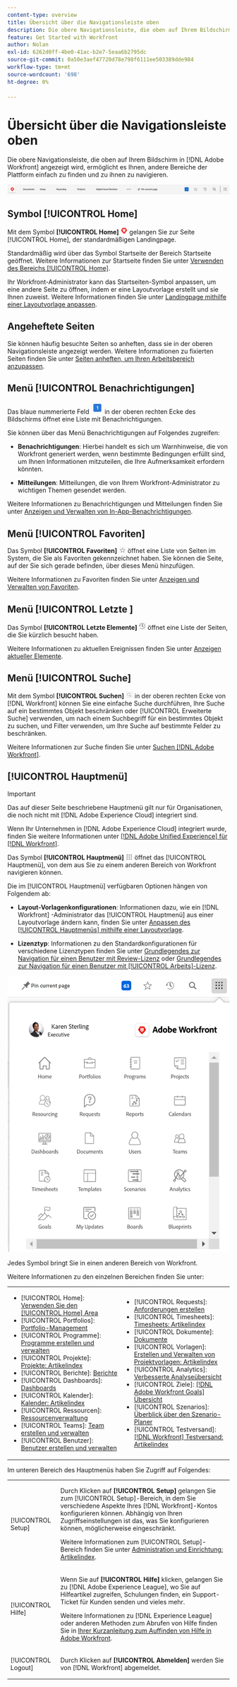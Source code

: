 ```yaml
---
content-type: overview
title: Übersicht über die Navigationsleiste oben
description: Die obere Navigationsleiste, die oben auf Ihrem Bildschirm in [!DNL Adobe Workfront]  angezeigt wird, ermöglicht es Ihnen, andere Bereiche der Plattform einfach zu finden und zu ihnen zu navigieren.
feature: Get Started with Workfront
author: Nolan
exl-id: 6262d0ff-4be0-41ac-b2e7-5eaa6b2795dc
source-git-commit: 0a50e3aef47720d78e798f6111ee503389dde984
workflow-type: tm+mt
source-wordcount: '698'
ht-degree: 0%

---
```


# Übersicht über die Navigationsleiste oben

<!--Audited: 01/2024-->

Die obere Navigationsleiste, die oben auf Ihrem Bildschirm in [!DNL Adobe Workfront] angezeigt wird, ermöglicht es Ihnen, andere Bereiche der Plattform einfach zu finden und zu ihnen zu navigieren.

![Obere Navigationsleiste](assets/global-navigation-bar.png)

## Symbol [!UICONTROL Home]

Mit dem Symbol **[!UICONTROL Home]** ![](assets/home-icon.png) gelangen Sie zur Seite [!UICONTROL Home], der standardmäßigen Landingpage.

Standardmäßig wird über das Symbol Startseite der Bereich Startseite geöffnet. Weitere Informationen zur Startseite finden Sie unter [Verwenden des Bereichs [!UICONTROL Home]](../../workfront-basics/using-home/using-the-home-area/use-the-home-area.md).

Ihr Workfront-Administrator kann das Startseiten-Symbol anpassen, um eine andere Seite zu öffnen, indem er eine Layoutvorlage erstellt und sie Ihnen zuweist. Weitere Informationen finden Sie unter [Landingpage mithilfe einer Layoutvorlage anpassen](/help/quicksilver/administration-and-setup/customize-workfront/use-layout-templates/customize-landing-page.md).

## Angeheftete Seiten

Sie können häufig besuchte Seiten so anheften, dass sie in der oberen Navigationsleiste angezeigt werden. Weitere Informationen zu fixierten Seiten finden Sie unter [Seiten anheften, um Ihren Arbeitsbereich anzupassen](../../workfront-basics/the-new-workfront-experience/pin-pages.md).

<!--
## [!UICONTROL Help] menu

The **[!UICONTROL Help]** menu allows you to search for help with a specific task, find more information on using [!DNL Workfront], view content related to the page you are currently on, or submit feedback about your experience.

To learn more about the Help menu, see [Access [!DNL Adobe Workfront] help](../../workfront-basics/navigate-workfront/workfront-navigation/access-workfront-help.md).
-->

## Menü [!UICONTROL Benachrichtigungen]

Das blaue nummerierte Feld ![](assets/notifications-icon.png) in der oberen rechten Ecke des Bildschirms öffnet eine Liste mit Benachrichtigungen.

Sie können über das Menü Benachrichtigungen auf Folgendes zugreifen:

* **Benachrichtigungen**: Hierbei handelt es sich um Warnhinweise, die von Workfront generiert werden, wenn bestimmte Bedingungen erfüllt sind, um Ihnen Informationen mitzuteilen, die Ihre Aufmerksamkeit erfordern könnten.

* **Mitteilungen**: Mitteilungen, die von Ihrem Workfront-Administrator zu wichtigen Themen gesendet werden.

Weitere Informationen zu Benachrichtigungen und Mitteilungen finden Sie unter [Anzeigen und Verwalten von In-App-Benachrichtigungen](../../workfront-basics/using-notifications/view-and-manage-in-app-notifications.md).

## Menü [!UICONTROL Favoriten]

Das Symbol **[!UICONTROL Favoriten]** ![Favoriten](assets/favorites-icon-62x55.png) öffnet eine Liste von Seiten im System, die Sie als Favoriten gekennzeichnet haben. Sie können die Seite, auf der Sie sich gerade befinden, über dieses Menü hinzufügen.

Weitere Informationen zu Favoriten finden Sie unter [Anzeigen und Verwalten von Favoriten](../../workfront-basics/navigate-workfront/recent-and-favorites/view-and-manage-favorites.md).

## Menü [!UICONTROL Letzte ]

Das Symbol **[!UICONTROL Letzte Elemente]** ![[!UICONTROL Letzte Elemente]](assets/recents-icon-40x43.png) öffnet eine Liste der Seiten, die Sie kürzlich besucht haben.

Weitere Informationen zu aktuellen Ereignissen finden Sie unter [Anzeigen aktueller Elemente](../../workfront-basics/navigate-workfront/recent-and-favorites/view-recent-items.md).

## Menü [!UICONTROL Suche]

Mit dem Symbol **[!UICONTROL Suchen]** ![](assets/search-icon.png) in der oberen rechten Ecke von [!DNL Workfront] können Sie eine einfache Suche durchführen, Ihre Suche auf ein bestimmtes Objekt beschränken oder [!UICONTROL Erweiterte Suche] verwenden, um nach einem Suchbegriff für ein bestimmtes Objekt zu suchen, und Filter verwenden, um Ihre Suche auf bestimmte Felder zu beschränken.

Weitere Informationen zur Suche finden Sie unter [Suchen [!DNL Adobe Workfront]](../../workfront-basics/navigate-workfront/search/search-workfront.md).

## [!UICONTROL Hauptmenü]

>[!IMPORTANT]
>
>Das auf dieser Seite beschriebene Hauptmenü gilt nur für Organisationen, die noch nicht mit [!DNL Adobe Experience Cloud] integriert sind.
>
> Wenn Ihr Unternehmen in [!DNL Adobe Experience Cloud] integriert wurde, finden Sie weitere Informationen unter [[!DNL Adobe Unified Experience] für [!DNL Workfront]](/help/quicksilver/workfront-basics/navigate-workfront/workfront-navigation/adobe-unified-experience.md).

Das Symbol **[!UICONTROL Hauptmenü]** ![Hauptmenü](assets/main-menu-icon.png) öffnet das [!UICONTROL Hauptmenü], von dem aus Sie zu einem anderen Bereich von Workfront navigieren können.

Die im [!UICONTROL Hauptmenü] verfügbaren Optionen hängen von Folgendem ab:

* **Layout-Vorlagenkonfigurationen**: Informationen dazu, wie ein [!DNL Workfront] -Administrator das [!UICONTROL Hauptmenü] aus einer Layoutvorlage ändern kann, finden Sie unter [Anpassen des [!UICONTROL Hauptmenüs] mithilfe einer Layoutvorlage](../../administration-and-setup/customize-workfront/use-layout-templates/customize-main-menu.md).

* **Lizenztyp**: Informationen zu den Standardkonfigurationen für verschiedene Lizenztypen finden Sie unter [Grundlegendes zur Navigation für einen Benutzer mit Review-Lizenz](../../workfront-basics/navigate-workfront/workfront-navigation/reviewer-global-navigation-bar.md) oder [Grundlegendes zur Navigation für einen Benutzer mit [!UICONTROL Arbeits]-Lizenz](../../workfront-basics/navigate-workfront/workfront-navigation/worker-global-navigation-bar.md).

![Hauptmenüoptionen](assets/main-menu-options-350x481.png)

Jedes Symbol bringt Sie in einen anderen Bereich von Workfront.

Weitere Informationen zu den einzelnen Bereichen finden Sie unter:

<!--
<p data-mc-conditions="QuicksilverOrClassic.Draft mode">(NOTE: Update screenshot and add icons for new products/features.)</p>
-->

<table style="table-layout:auto"> 
 <col> 
 <col> 
 <tbody> 
  <tr> 
   <td> 
    <ul> 
     <li>[!UICONTROL Home]: <a href="../../workfront-basics/using-home/using-the-home-area/use-the-home-area.md" class="MCXref xref">Verwenden Sie den [!UICONTROL Home] Area</a></li> 
     <li>[!UICONTROL Portfolios]: <a href="../../manage-work/portfolios/portfolio-management-overview.md" class="MCXref xref">Portfolio-Management</a></li> 
     <li>[!UICONTROL Programme]: <a href="../../manage-work/portfolios/create-and-manage-programs/create-and-manage-programs.md" class="MCXref xref">Programme erstellen und verwalten </a></li> 
     <li>[!UICONTROL Projekte]: <a href="../../manage-work/projects/projects-overview.md" class="MCXref xref">Projekte: Artikelindex</a></li> 
     <li>[!UICONTROL Berichte]: <a href="../../reports-and-dashboards/reports/reports-overview.md" class="MCXref xref">Berichte</a></li> 
     <li>[!UICONTROL Dashboards]: <a href="../../reports-and-dashboards/dashboards/dashboards-overview.md" class="MCXref xref">Dashboards</a></li> 
     <li>[!UICONTROL Kalender]: <a href="../../reports-and-dashboards/reports/calendars/calendars.md" class="MCXref xref">Kalender: Artikelindex</a></li> 
     <li>[!UICONTROL Ressourcen]: <a href="../../resource-mgmt/resource-mgmt-overview/resource-management-overview.md" class="MCXref xref">Ressourcenverwaltung </a></li> 
     <li>[!UICONTROL Teams]: <a href="../../people-teams-and-groups/create-and-manage-teams/create-and-mange-teams.md" class="MCXref xref">Team erstellen und verwalten</a></li> 
     <li>[!UICONTROL Benutzer]: <a href="../../administration-and-setup/add-users/create-and-manage-users/create-and-manage-users.md" class="MCXref xref">Benutzer erstellen und verwalten</a></li> 
    </ul> </td> 
   <td> 
    <ul> 
     <li>[!UICONTROL Requests]: <a href="../../manage-work/requests/create-requests/create-requests.md" class="MCXref xref">Anforderungen erstellen</a></li> 
     <li>[!UICONTROL Timesheets]: <a href="../../timesheets/timesheets-all.md" class="MCXref xref">Timesheets: Artikelindex</a></li> 
     <li>[!UICONTROL Dokumente]: <a href="../../documents/documents-overview.md" class="MCXref xref">Dokumente</a></li> 
     <li>[!UICONTROL Vorlagen]: <a href="../../manage-work/projects/create-and-manage-templates/create-manage-templates.md" class="MCXref xref">Erstellen und Verwalten von Projektvorlagen: Artikelindex</a></li> 
     <li>[!UICONTROL Analytics]: <a href="../../enhanced-analytics/enhanced-analytics-overview.md" class="MCXref xref">Verbesserte Analyseübersicht</a></li> 
     <li>[!UICONTROL Ziele]: <a href="../../workfront-goals/goal-management/wf-goals-overview.md" class="MCXref xref">[!DNL Adobe Workfront Goals] Übersicht</a></li> 
     <li>[!UICONTROL Szenarios]: <a href="../../scenario-planner/scenario-planner-overview.md" class="MCXref xref">Überblick über den Szenario-Planer</a></li> 
     <li>[!UICONTROL Testversand]: <a href="../../workfront-proof/workfront-proof.md" class="MCXref xref">[!DNL Workfront] Testversand: Artikelindex</a></li> 
    </ul> </td> 
  </tr> 
 </tbody> 
</table>

Im unteren Bereich des Hauptmenüs haben Sie Zugriff auf Folgendes:

<table style="table-layout:auto"> 
 <col> 
 <col> 
 <tbody> 
  <tr> 
   <td> <p class="bold">[!UICONTROL Setup]</p> </td> 
   <td> <p>Durch Klicken auf <b>[!UICONTROL Setup]</b> gelangen Sie zum [!UICONTROL Setup]-Bereich, in dem Sie verschiedene Aspekte Ihres [!DNL Workfront]-Kontos konfigurieren können. Abhängig von Ihren Zugriffseinstellungen ist das, was Sie konfigurieren können, möglicherweise eingeschränkt.</p> <p>Weitere Informationen zum [!UICONTROL Setup]-Bereich finden Sie unter <a href="../../administration-and-setup/administration-and-setup.md" class="MCXref xref">Administration und Einrichtung: Artikelindex</a>.</p> </td> 
  </tr> 
  <tr> 
   <td> <p class="bold">[!UICONTROL Hilfe]</p> </td> 
   <td> <p>Wenn Sie auf <b>[!UICONTROL Hilfe]</b> klicken, gelangen Sie zu [!DNL Adobe Experience League], wo Sie auf Hilfeartikel zugreifen, Schulungen finden, ein Support-Ticket für Kunden senden und vieles mehr.</p> <p>Weitere Informationen zu [!DNL Experience League] oder anderen Methoden zum Abrufen von Hilfe finden Sie in <a href="../../workfront-basics/tips-tricks-and-troubleshooting/guide-for-help-in-workfront.md" class="MCXref xref">Ihrer Kurzanleitung zum Auffinden von Hilfe in Adobe Workfront</a>.</p> </td> 
  </tr>

<tr> 
   <td> <p class="bold">[!UICONTROL Logout]</p> </td> 
   <td>Durch Klicken auf <b>[!UICONTROL Abmelden]</b> werden Sie von [!DNL Workfront] abgemeldet.</td> 
  </tr> 
 </tbody> 
</table>

